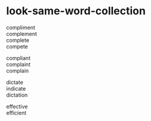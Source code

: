 # look-same-word-collection

compliment  
complement  
complete  
compete  

compliant  
complaint  
complain  


dictate  
indicate  
dictation  

effective  
efficient
